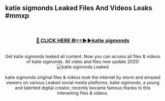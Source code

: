 ## katie sigmonds Leaked Files And Videos Leaks #mmxp
<br>
<div align="center">
<h3><a href="https://watchclip.my.id/katie sigmonds" rel="nofollow">🔴 CLICK HERE 🌐==►►katie sigmonds</a></h3>
<br>
Get katie sigmonds leaked all content. Now you can access all files & videos of katie sigmonds. All video and files new update 2025!
<br>
<a href="https://watchclip.my.id/katie sigmonds" rel="nofollow" data-target="animated-image.originalLink"><img src="https://i.ibb.co.com/WyWwxjT/player-gif2.gif" alt="katie sigmonds Leaked" style="max-width: 100%; display: inline-block;" data-target="animated-image.originalImage"></a>
<br><br>
katie sigmonds original files & videos took the internet by storm and amazed viewers on various Leaked social media platforms. katie sigmonds, a young and talented digital creator, recently became famous thanks to this interesting files & videos.
</div>
<br>